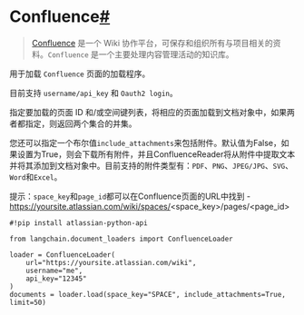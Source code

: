 

Confluence[#](#confluence "Permalink to this headline")
=======================================================

> 
> [Confluence](https://www.atlassian.com/software/confluence) 是一个 Wiki 协作平台，可保存和组织所有与项目相关的资料。`Confluence` 是一个主要处理内容管理活动的知识库。
> 
> 
> 

用于加载 `Confluence` 页面的加载程序。

目前支持 `username/api_key` 和 `Oauth2 login`。

指定要加载的页面 ID 和/或空间键列表，将相应的页面加载到文档对象中，如果两者都指定，则返回两个集合的并集。

您还可以指定一个布尔值`include_attachments`来包括附件。默认值为False，如果设置为True，则会下载所有附件，并且ConfluenceReader将从附件中提取文本并将其添加到文档对象中。目前支持的附件类型有：`PDF`、`PNG`、`JPEG/JPG`、`SVG`、`Word`和`Excel`。

提示：`space_key`和`page_id`都可以在Confluence页面的URL中找到 - https://yoursite.atlassian.com/wiki/spaces/<space_key>/pages/<page_id>

```
#!pip install atlassian-python-api

```

```
from langchain.document_loaders import ConfluenceLoader

loader = ConfluenceLoader(
    url="https://yoursite.atlassian.com/wiki",
    username="me",
    api_key="12345"
)
documents = loader.load(space_key="SPACE", include_attachments=True, limit=50)

```

